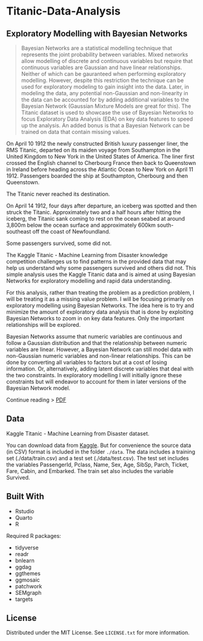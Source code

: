 # Titanic-Data-Analysis

## Exploratory Modelling with Bayesian Networks

> Bayesian Networks are a statistical modelling technique that represents the joint probability between variables. Mixed networks allow modelling of discrete and continuous variables but require that continuous variables are Gaussian and have linear relationships. Neither of which can be gauranteed when performing exploratory modelling. However, despite this restriction the technique can be used for exploratory modeling to gain insight into the data. Later, in modeling the data, any potential non-Gaussian and non-linearity in the data can be accounted for by adding additional variables to the Bayesian Network (Gaussian Mixture Models are great for this). The Titanic dataset is used to showcase the use of Bayesian Networks to focus Exploratory Data Analysis (EDA) on key data features to speed up the analysis. An added bonus is that a Bayesian Network can be trained on data that contain missing values.

On April 10 1912 the newly constructed British luxury passenger liner, the RMS Titanic, departed on its maiden voyage from Southampton in the United Kingdom to New York in the United States of America. The liner first crossed the English channel to Cherbourg France then back to Queenstown in Ireland before heading across the Atlantic Ocean to New York on April 11 1912. Passengers boarded the ship at Southampton, Cherbourg and then Queenstown.

The Titanic never reached its destination.

On April 14 1912, four days after departure, an iceberg was spotted and then struck the Titanic. Approximately two and a half hours after hitting the iceberg, the Titanic sank coming to rest on the ocean seabed at around 3,800m below the ocean surface and approximately 600km south-southeast off the coast of Newfoundland.

Some passengers survived, some did not.

The Kaggle Titanic - Machine Learning from Disaster knowledge competition challenges us to find patterns in the provided data that may help us understand why some passengers survived and others did not. This simple analysis uses the Kaggle Titanic data and is aimed at using Bayesian Networks for exploratory modelling and rapid data understanding.

For this analysis, rather than treating the problem as a prediction problem, I will be treating it as a missing value problem. I will be focusing primarily on exploratory modelling using Bayesian Networks. The idea here is to try and minimize the amount of exploratory data analysis that is done by exploiting Bayesian Networks to zoom in on key data features. Only the important relationships will be explored.

Bayesian Networks assume that numeric variables are continuous and follow a Gaussian distribution and that the relationship between numeric variables are linear. However, a Bayesian Network can still model data with non-Gaussian numeric variables and non-linear relationships. This can be done by converting all variables to factors but at a cost of losing information. Or, alternatively, adding latent discrete variables that deal with the two constraints. In exploratory modelling I will initially ignore these constraints but will endeavor to account for them in later versions of the Bayesian Network model.

Continue reading > [PDF](./docs/titanic-exploratory-modelling.pdf)

## Data

Kaggle Titanic - Machine Learning from Disaster dataset.

You can download data from [Kaggle](https://www.kaggle.com/competitions/titanic). But for convenience the source data (in CSV) format is included in the folder `./data`. The data includes a training set (./data/train.csv) and a test set (./data/test.csv). The test set includes the variables PassengerId, Pclass, Name, Sex, Age, SibSp, Parch, Ticket, Fare, Cabin, and Embarked. The train set also includes the variable Survived.

## Built With

* Rstudio
* Quarto
* R

Required R packages:
* tidyverse
* readr
* bnlearn
* ggdag
* ggthemes
* ggmosaic
* patchwork
* SEMgraph
* targets

## License

Distributed under the MIT License. See `LICENSE.txt` for more information.

